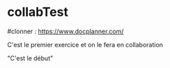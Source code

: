 # collabTest


#clonner : https://www.docplanner.com/

C'est le premier exercice et on le fera en collaboration

"C'est le début"